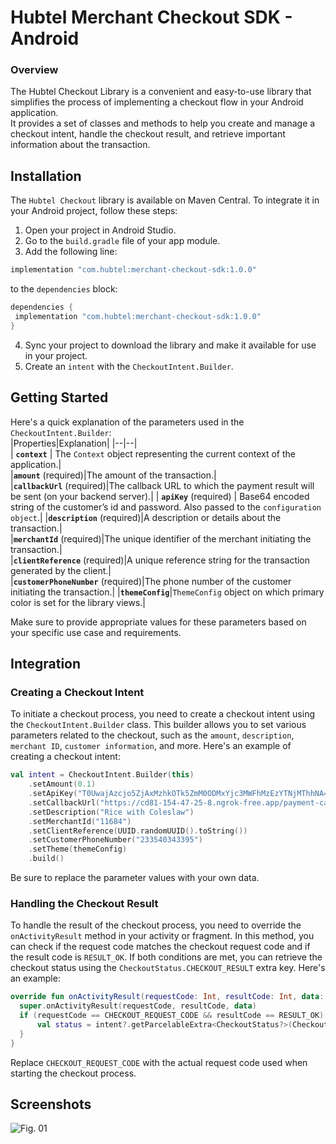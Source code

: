 
# Hubtel Merchant Checkout SDK - Android

### Overview
The Hubtel Checkout Library is a convenient and easy-to-use library that simplifies the process of implementing a checkout flow in your Android application.  
It provides a set of classes and methods to help you create and manage a checkout intent, handle the checkout result, and retrieve important information about the transaction.
## Installation
The `Hubtel Checkout` library is available on Maven Central. To integrate it in your Android project, follow these steps:
1. Open your project in Android Studio.
2. Go to the `build.gradle` file of your app module.
3. Add the following line:
 ```groovy    
 implementation "com.hubtel:merchant-checkout-sdk:1.0.0"    
 ```  
to the `dependencies` block:
```groovy  
dependencies {  
 implementation "com.hubtel:merchant-checkout-sdk:1.0.0"
}
```  
4. Sync your project to download the library and make it available for use in your project.
5. Create an `intent` with the `CheckoutIntent.Builder`.

## Getting Started
Here's a quick explanation of the parameters used in the `CheckoutIntent.Builder`:    
|Properties|Explanation|
|--|--|  
| **`context`** | The `Context` object representing the current context of the application.|  
|**`amount`** (required)|The amount of the transaction.|  
|**`callbackUrl`** (required)|The callback URL to which the payment result will be sent (on your backend server).|
| **`apiKey`** (required) | Base64 encoded string of the customer’s id and password. Also passed to the `configuration object`.|
|**`description`** (required)|A description or details about the transaction.|  
|**`merchantId`** (required)|The unique identifier of the merchant initiating the transaction.|  
|**`clientReference`** (required)|A unique reference string for the transaction generated by the client.|  
|**`customerPhoneNumber`** (required)|The phone number of the customer initiating the transaction.|
|**`themeConfig`**|`ThemeConfig` object on which primary color is set for the library views.|

Make sure to provide appropriate values for these parameters based on your specific use case and requirements.

## Integration

### Creating a Checkout Intent
To initiate a checkout process, you need to create a checkout intent using the `CheckoutIntent.Builder` class. This builder allows you to set various parameters related to the checkout, such as the `amount`, `description`, `merchant ID`, `customer information`, and more. Here's an example of creating a checkout intent:

```kotlin
val intent = CheckoutIntent.Builder(this)
	.setAmount(0.1)
	.setApiKey("T0UwajAzcjo5ZjAxMzhkOTk5ZmM0ODMxYjc3MWFhMzEzYTNjMThhNA==")
	.setCallbackUrl("https://cd81-154-47-25-8.ngrok-free.app/payment-callback")
	.setDescription("Rice with Coleslaw")
	.setMerchantId("11684")
	.setClientReference(UUID.randomUUID().toString())
	.setCustomerPhoneNumber("233540343395")
	.setTheme(themeConfig)
	.build()
 ``` 

Be sure to replace the parameter values with your own data.

### Handling the Checkout Result
To handle the result of the checkout process, you need to override the `onActivityResult` method in your activity or fragment. In this method, you can check if the request code matches the checkout request code and if the result code is `RESULT_OK`. If both conditions are met, you can retrieve the checkout status using the `CheckoutStatus.CHECKOUT_RESULT` extra key. Here's an example:
```kotlin
override fun onActivityResult(requestCode: Int, resultCode: Int, data: Intent?) {  
  super.onActivityResult(requestCode, resultCode, data)  
  if (requestCode == CHECKOUT_REQUEST_CODE && resultCode == RESULT_OK) {
      val status = intent?.getParcelableExtra<CheckoutStatus?>(CheckoutStatus.CHECKOUT_RESULT) // Handle the checkout status  
  }  
}
 ```
Replace `CHECKOUT_REQUEST_CODE` with the actual request code used when starting the checkout process.

## Screenshots
![Fig. 01](https://firebasestorage.googleapis.com/v0/b/newagent-b6906.appspot.com/o/hubtel-mobile-checkout-ios-sdk-image.png?alt=media&token=376d90ab-c416-42a0-8b99-69028378ff72)